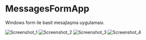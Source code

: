 # MessagesFormApp
Windows form ile basit mesajlaşma uygulaması.



![Screenshot_1](https://user-images.githubusercontent.com/71527576/207344566-5b62583c-c354-4217-a5e6-c4d2dd197281.png)
![Screenshot_2](https://user-images.githubusercontent.com/71527576/207344588-54e0056e-f5dd-4c69-b0ee-414caf040eca.png)
![Screenshot_3](https://user-images.githubusercontent.com/71527576/207344602-5800b822-ef1e-42d8-bc30-4b143a454b0d.png)
![Screenshot_4](https://user-images.githubusercontent.com/71527576/207344612-e50b995f-0400-48af-97f7-ec85836f96d8.png)
